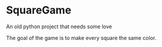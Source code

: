 # SquareGame
An old python project that needs some love

The goal of the game is to make every square the same color.
